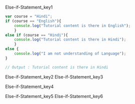 Else-if-Statement_key1
```javascript
var course = "Hindi";
if (course == "English"){
    console.log("Tutorial content is there in English");
    }
else if (course == "Hindi"){
    console.log("Tutorial content is there in Hindi");
    }
else {
    console.log("I am not understanding of Language");
}

// Output : Tutorial content is there in Hindi

```

Else-if-Statement_key2
Else-if-Statement_key3



Else-if-Statement_key4


Else-if-Statement_key5
Else-if-Statement_key6
